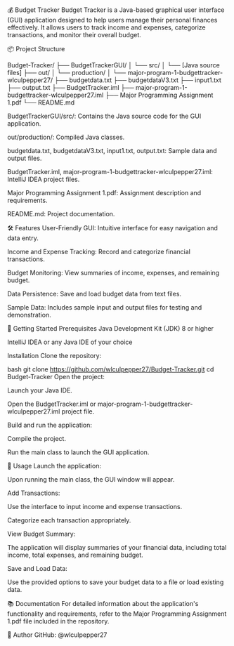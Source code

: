 💰 Budget Tracker
Budget Tracker is a Java-based graphical user interface (GUI) application designed to help users manage their personal finances effectively. It allows users to track income and expenses, categorize transactions, and monitor their overall budget.

📦 Project Structure

Budget-Tracker/
├── BudgetTrackerGUI/
│   └── src/
│       └── [Java source files]
├── out/
│   └── production/
│       └── major-program-1-budgettracker-wlculpepper27/
├── budgetdata.txt
├── budgetdataV3.txt
├── input1.txt
├── output.txt
├── BudgetTracker.iml
├── major-program-1-budgettracker-wlculpepper27.iml
├── Major Programming Assignment 1.pdf
└── README.md


BudgetTrackerGUI/src/: Contains the Java source code for the GUI application.

out/production/: Compiled Java classes.

budgetdata.txt, budgetdataV3.txt, input1.txt, output.txt: Sample data and output files.

BudgetTracker.iml, major-program-1-budgettracker-wlculpepper27.iml: IntelliJ IDEA project files.

Major Programming Assignment 1.pdf: Assignment description and requirements.

README.md: Project documentation.


🛠 Features
User-Friendly GUI: Intuitive interface for easy navigation and data entry.

Income and Expense Tracking: Record and categorize financial transactions.

Budget Monitoring: View summaries of income, expenses, and remaining budget.

Data Persistence: Save and load budget data from text files.

Sample Data: Includes sample input and output files for testing and demonstration.


🚀 Getting Started
Prerequisites
Java Development Kit (JDK) 8 or higher

IntelliJ IDEA or any Java IDE of your choice

Installation
Clone the repository:

bash
git clone https://github.com/wlculpepper27/Budget-Tracker.git
cd Budget-Tracker
Open the project:

Launch your Java IDE.

Open the BudgetTracker.iml or major-program-1-budgettracker-wlculpepper27.iml project file.

Build and run the application:

Compile the project.

Run the main class to launch the GUI application.

📄 Usage
Launch the application:

Upon running the main class, the GUI window will appear.

Add Transactions:

Use the interface to input income and expense transactions.

Categorize each transaction appropriately.


View Budget Summary:

The application will display summaries of your financial data, including total income, total expenses, and remaining budget.

Save and Load Data:

Use the provided options to save your budget data to a file or load existing data.


📚 Documentation
For detailed information about the application's functionality and requirements, refer to the Major Programming Assignment 1.pdf file included in the repository.


👤 Author
GitHub: @wlculpepper27
